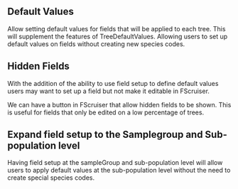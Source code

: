 
## Default Values 
Allow setting default values for fields that will be applied to each tree.
This will supplement the features of TreeDefaultValues. Allowing users to 
set up default values on fields without creating new species codes.

## Hidden Fields
With the addition of the ability to use field setup to define default values
users may want to set up a field but not make it editable in FScruiser. 
 
We can have a button in FScruiser that allow hidden fields to be shown. 
This is useful for fields that only be edited on a low percentage of trees. 


## Expand field setup to the Samplegroup and Sub-population level
Having field setup at the sampleGroup and sub-population level will allow users 
to apply default values at the sub-population level without the need to create 
special species codes. 


